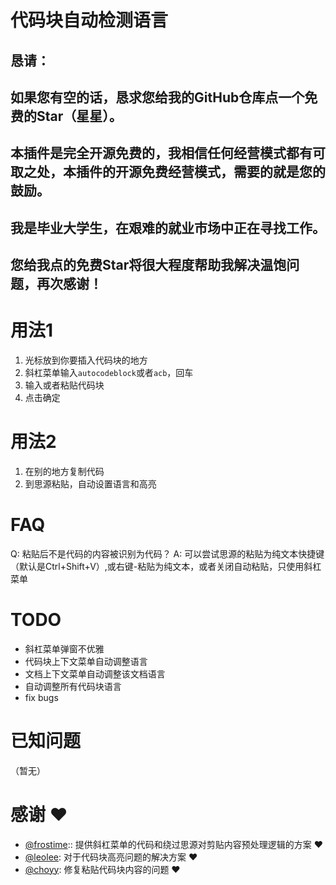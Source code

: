 # 代码块自动检测语言
## 恳请：
## 如果您有空的话，恳求您给我的GitHub仓库点一个**免费**的Star（星星）。
## 本插件是完全开源免费的，我相信任何经营模式都有可取之处，本插件的开源免费经营模式，需要的就是您的鼓励。
## 我是毕业大学生，在艰难的就业市场中正在寻找工作。
## 您给我点的免费Star将很大程度帮助我解决温饱问题，再次感谢！
##

# 用法1
1. 光标放到你要插入代码块的地方
2. 斜杠菜单输入`autocodeblock`或者`acb`，回车
3. 输入或者粘贴代码块
4. 点击确定

# 用法2
1. 在别的地方复制代码
2. 到思源粘贴，自动设置语言和高亮

# FAQ
Q: 粘贴后不是代码的内容被识别为代码？
A: 可以尝试思源的粘贴为纯文本快捷键（默认是Ctrl+Shift+V）,或右键-粘贴为纯文本，或者关闭自动粘贴，只使用斜杠菜单

# TODO
- 斜杠菜单弹窗不优雅
- 代码块上下文菜单自动调整语言
- 文档上下文菜单自动调整该文档语言
- 自动调整所有代码块语言
- fix bugs

# 已知问题
（暂无）

# 感谢 ♥️
- [@frostime](https://github.com/frostime):: 提供斜杠菜单的代码和绕过思源对剪贴内容预处理逻辑的方案 ♥️
- [@leolee](https://github.com/leolee9086): 对于代码块高亮问题的解决方案 ♥️
- [@choyy](https://github.com/choyy): 修复粘贴代码块内容的问题 ♥️
